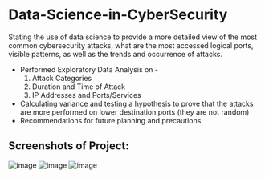 # Data-Science-in-CyberSecurity
Stating the use of data science to provide a more detailed view of the most common cybersecurity attacks, what are the most accessed logical ports, visible patterns, as well as the trends and occurrence of attacks.

* Performed Exploratory Data Analysis on -
    1. Attack Categories 
    2. Duration and Time of Attack
    3. IP Addresses and Ports/Services
* Calculating variance and testing a hypothesis to prove that the attacks are more performed on lower destination ports (they are not random)
* Recommendations for future planning and precautions

## Screenshots of Project:

![image](https://user-images.githubusercontent.com/62691101/134326042-e7677314-864b-439a-8952-684abdf03d9c.png)
![image](https://user-images.githubusercontent.com/62691101/134326332-950d6ed5-adc8-4d95-815e-2feb693552a5.png)
![image](https://user-images.githubusercontent.com/62691101/134326364-e118d6c0-070c-4325-9275-7b550e73ef88.png)
